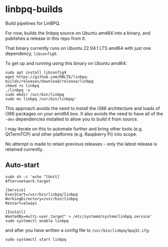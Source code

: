 # linbpq-builds
Build pipelines for LinBPQ.

For now, builds the linbpq source on Ubuntu amd64 into a binary, and publishes a release in this repo from it.

That binary currently runs on Ubuntu 22.04.1 LTS amd64 with just one dependency, `libconfig9`.

To get up and running using this binary on Ubuntu amd64:

```shell
sudo apt install libconfig9
wget https://github.com/M0LTE/linbpq-builds/releases/download/release/linbpq
chmod +x linbpq
./linbpq -v
sudo mkdir /usr/bin/linbpq
sudo mv linbpq /usr/bin/linbpq/
```

This approach avoids the need to install the i386 architecture and loads of i386 packages on your amd64 box. It also avoids the need to have all of the `-dev` dependencies installed to allow you to build it from source.

I may iterate on this to automate further and bring other tools (e.g. QtTermTCP) and other platforms (e.g. Raspberry Pi) into scope.

No attempt is made to retain previous releases - only the latest release is retained currently.

## Auto-start

```shell
sudo sh -c 'echo "[Unit]
After=network.target

[Service]
ExecStart=/usr/bin/linbpq/linbpq
WorkingDirectory=/usr/bin/linbpq
Restart=always

[Install]
WantedBy=multi-user.target" > /etc/systemd/system/linbpq.service'
sudo systemctl enable linbpq
```

and after you have written a config file to `/usr/bin/linbpq/bpq32.cfg`:

```shell
sudo systemctl start linbpq
```
